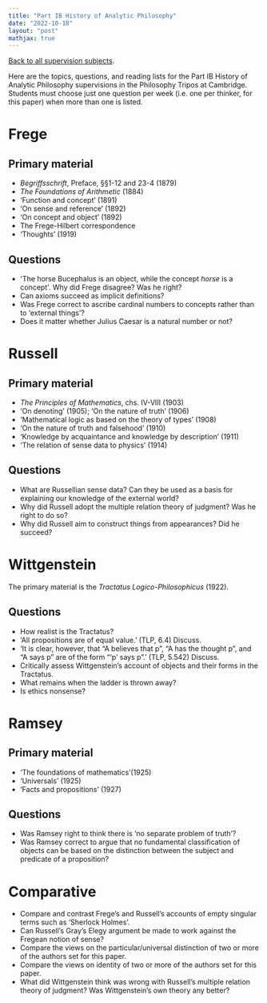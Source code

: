 ```yaml
---
title: "Part IB History of Analytic Philosophy"
date: "2022-10-18"
layout: "post"
mathjax: true
---
```


[Back to all supervision subjects](../).

Here are the topics, questions, and reading lists for the Part IB History of Analytic Philosophy supervisions in the Philosophy Tripos at Cambridge. Students must choose just one question per week (i.e. one per thinker, for this paper) when more than one is listed. 

# Frege

## Primary material

- *Begriffsschrift*, Preface, §§1-12 and 23-4 (1879)
- *The Foundations of Arithmetic* (1884)
- ‘Function and concept’ (1891)
- ‘On sense and reference’ (1892)
- ‘On concept and object’ (1892)
- The Frege-Hilbert correspondence
- ‘Thoughts’ (1919)

## Questions

- 'The horse Bucephalus is an object, while the concept *horse* is a concept'. Why did Frege disagree? Was he right?
- Can axioms succeed as implicit definitions? 
- Was Frege correct to ascribe cardinal numbers to concepts rather than to ‘external things’?
- Does it matter whether Julius Caesar is a natural number or not?

# Russell

## Primary material

- *The Principles of Mathematics*, chs. IV-VIII (1903)
- ‘On denoting’ (1905); ‘On the nature of truth’ (1906)
- ‘Mathematical logic as based on the theory of types’ (1908)
- ‘On the nature of truth and falsehood’ (1910)
- ‘Knowledge by acquaintance and knowledge by description’ (1911)
- ‘The relation of sense data to physics’ (1914)

## Questions

- What are Russellian sense data? Can they be used as a basis for explaining our knowledge of the external world?
- Why did Russell adopt the multiple relation theory of judgment? Was he right to do so?
- Why did Russell aim to construct things from appearances? Did he succeed?

# Wittgenstein

The primary material is the *Tractatus Logico-Philosophicus* (1922). 

## Questions

- How realist is the Tractatus?
- ‘All propositions are of equal value.’ (TLP, 6.4) Discuss.
- ‘It is clear, however, that “A believes that p”, “A has the thought p”, and “A says p” are of the form “‘p’ says p”.’ (TLP, 5.542) Discuss.
- Critically assess Wittgenstein’s account of objects and their forms in the Tractatus.
- What remains when the ladder is thrown away?
- Is ethics nonsense? 

# Ramsey

## Primary material

- ‘The foundations of mathematics’(1925)
- ‘Universals’ (1925)
- ‘Facts and propositions’ (1927)

## Questions

- Was Ramsey right to think there is ‘no separate problem of truth’?
- Was Ramsey correct to argue that no fundamental classification of objects can be based on the distinction between the subject and predicate of a proposition? 

# Comparative

- Compare and contrast Frege’s and Russell’s accounts of empty singular
terms such as ‘Sherlock Holmes’. 
- Can Russell’s Gray’s Elegy argument be made to work against the Fregean notion of sense?
- Compare the views on the particular/universal distinction of two or more of the authors set for this paper.
- Compare the views on identity of two or more of the authors set for this paper.
- What did Wittgenstein think was wrong with Russell’s multiple relation theory of judgment? Was Wittgenstein’s own theory any better?